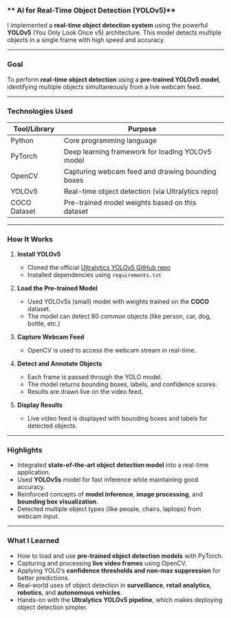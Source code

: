 
### ** AI for Real-Time Object Detection (YOLOv5)**  
 I implemented a **real-time object detection system** using the powerful **YOLOv5** (You Only Look Once v5) architecture. This model detects multiple objects in a single frame with high speed and accuracy.

---

### **Goal**  
To perform **real-time object detection** using a **pre-trained YOLOv5 model**, identifying multiple objects simultaneously from a live webcam feed.

---

### **Technologies Used**

| Tool/Library     | Purpose                                              |
|------------------|-------------------------------------------------------|
| Python           | Core programming language                            |
| PyTorch          | Deep learning framework for loading YOLOv5 model     |
| OpenCV           | Capturing webcam feed and drawing bounding boxes     |
| YOLOv5           | Real-time object detection (via Ultralytics repo)    |
| COCO Dataset     | Pre-trained model weights based on this dataset      |

---

### **How It Works**

1. **Install YOLOv5**
   - Cloned the official [Ultralytics YOLOv5 GitHub repo](https://github.com/ultralytics/yolov5)
   - Installed dependencies using `requirements.txt`

2. **Load the Pre-trained Model**
   - Used YOLOv5s (small) model with weights trained on the **COCO** dataset.
   - The model can detect 80 common objects (like person, car, dog, bottle, etc.)

3. **Capture Webcam Feed**
   - OpenCV is used to access the webcam stream in real-time.

4. **Detect and Annotate Objects**
   - Each frame is passed through the YOLO model.
   - The model returns bounding boxes, labels, and confidence scores.
   - Results are drawn live on the video feed.

5. **Display Results**
   - Live video feed is displayed with bounding boxes and labels for detected objects.

---

### **Highlights**

- Integrated **state-of-the-art object detection model** into a real-time application.
- Used **YOLOv5s** model for fast inference while maintaining good accuracy.
- Reinforced concepts of **model inference**, **image processing**, and **bounding box visualization**.
- Detected multiple object types (like people, chairs, laptops) from webcam input.

---

### **What I Learned**

- How to load and use **pre-trained object detection models** with PyTorch.
- Capturing and processing **live video frames** using OpenCV.
- Applying YOLO’s **confidence thresholds and non-max suppression** for better predictions.
- Real-world uses of object detection in **surveillance**, **retail analytics**, **robotics**, and **autonomous vehicles**.
- Hands-on with the **Ultralytics YOLOv5 pipeline**, which makes deploying object detection simpler.



